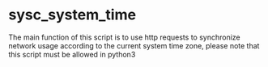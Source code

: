 # sysc_system_time
The main function of this script is to use http requests to synchronize network usage according to the current system time zone, please note that this script must be allowed in python3
